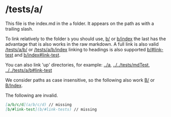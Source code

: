 # /tests/a/

This file is the index.md in the `a` folder. It appears on the path as with a trailing slash.

To link relatively to the folder `b` you should use, [b/](b/) or [b/index](b/index) the last has the advantage that is also works in the raw markdown. A full link is also valid [/tests/a/b/](/tests/a/b/) or [/tests/a/b/index](/tests/a/b/index) linking to headings is also supported [b/#link-test](b/#link-test) and [b/index#link-test](b/index#link-test).

You can also link 'up' directories, for example: [../a](../a), [../../tests/mdTest](../../tests/mdTest), [../../tests/a/b#link-test](../../tests/a/b#link-test)

We consider paths as case insensitive, so the following also work [B/](B/) or [B/Index](B/Index).

The following are invalid.

```markdown
[a/b/c/d](a/b/c/d) // missing
[b/#link-test](b/#link-tests) // missing
```
